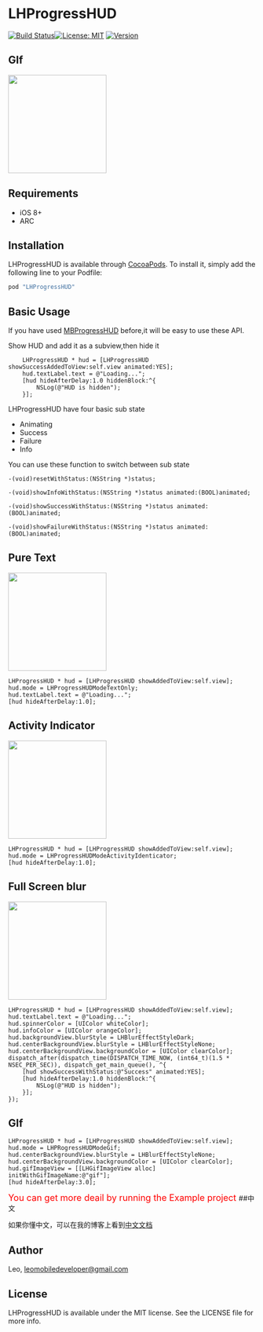 # LHProgressHUD
[![Build Status](https://travis-ci.org/LeoMobileDeveloper/LHProgressHUD.svg?branch=master)](https://travis-ci.org/LeoMobileDeveloper/LHProgressHUD)[![License: MIT](https://img.shields.io/cocoapods/l/LHProgressHUD.svg?style=flat)](http://opensource.org/licenses/MIT)    [![Version](https://img.shields.io/cocoapods/v/LHProgressHUD.svg?style=flat)](http://cocoapods.org/pods/LHProgressHUD)

## GIf

<img src="https://raw.github.com/LeoMobileDeveloper/LHProgressHUD/master/ScreenShots/main.gif" width="200">

## Requirements

* iOS 8+
* ARC

## Installation

LHProgressHUD is available through [CocoaPods](http://cocoapods.org). To install
it, simply add the following line to your Podfile:

```ruby
pod "LHProgressHUD"
```

## Basic Usage

If you have used [MBProgressHUD](https://github.com/jdg/MBProgressHUD) before,it will be easy to use these API.

Show HUD and add it as a subview,then hide it

```
    LHProgressHUD * hud = [LHProgressHUD showSuccessAddedToView:self.view animated:YES];
    hud.textLabel.text = @"Loading...";
    [hud hideAfterDelay:1.0 hiddenBlock:^{
        NSLog(@"HUD is hidden");
    }];
```
LHProgressHUD have four basic sub state

* Animating
* Success
* Failure
* Info

You can use these function to switch between sub state

```
-(void)resetWithStatus:(NSString *)status;

-(void)showInfoWithStatus:(NSString *)status animated:(BOOL)animated;

-(void)showSuccessWithStatus:(NSString *)status animated:(BOOL)animated;

-(void)showFailureWithStatus:(NSString *)status animated:(BOOL)animated;
```

## Pure Text

<img src="https://raw.github.com/LeoMobileDeveloper/LHProgressHUD/master/ScreenShots/text.png" width="200">


```
LHProgressHUD * hud = [LHProgressHUD showAddedToView:self.view];
hud.mode = LHProgressHUDModeTextOnly;
hud.textLabel.text = @"Loading...";
[hud hideAfterDelay:1.0];
```

## Activity Indicator
<img src="https://raw.github.com/LeoMobileDeveloper/LHProgressHUD/master/ScreenShots/ai.png" width="200">


```
LHProgressHUD * hud = [LHProgressHUD showAddedToView:self.view];
hud.mode = LHProgressHUDModeActivityIdenticator;
[hud hideAfterDelay:1.0];
```

## Full Screen blur
<img src="https://raw.github.com/LeoMobileDeveloper/LHProgressHUD/master/ScreenShots/blur.png" width="200">


```
LHProgressHUD * hud = [LHProgressHUD showAddedToView:self.view];
hud.textLabel.text = @"Loading...";
hud.spinnerColor = [UIColor whiteColor];
hud.infoColor = [UIColor orangeColor];
hud.backgroundView.blurStyle = LHBlurEffectStyleDark;
hud.centerBackgroundView.blurStyle = LHBlurEffectStyleNone;
hud.centerBackgroundView.backgroundColor = [UIColor clearColor];
dispatch_after(dispatch_time(DISPATCH_TIME_NOW, (int64_t)(1.5 * NSEC_PER_SEC)), dispatch_get_main_queue(), ^{
    [hud showSuccessWithStatus:@"Success" animated:YES];
    [hud hideAfterDelay:1.0 hiddenBlock:^{
        NSLog(@"HUD is hidden");
    }];
});
```
## GIf

```
LHProgressHUD * hud = [LHProgressHUD showAddedToView:self.view];
hud.mode = LHPRogressHUDModeGif;
hud.centerBackgroundView.blurStyle = LHBlurEffectStyleNone;
hud.centerBackgroundView.backgroundColor = [UIColor clearColor];
hud.gifImageView = [[LHGifImageView alloc] initWithGifImageName:@"gif"];
[hud hideAfterDelay:3.0];
```

<font color="red" size=4>You can get more deail by running the Example project </font>
##中文

如果你懂中文，可以在我的博客上看到[中文文档](http://blog.csdn.net/hello_hwc/article/details/51649610)

## Author

Leo, leomobiledeveloper@gmail.com

## License

LHProgressHUD is available under the MIT license. See the LICENSE file for more info.
